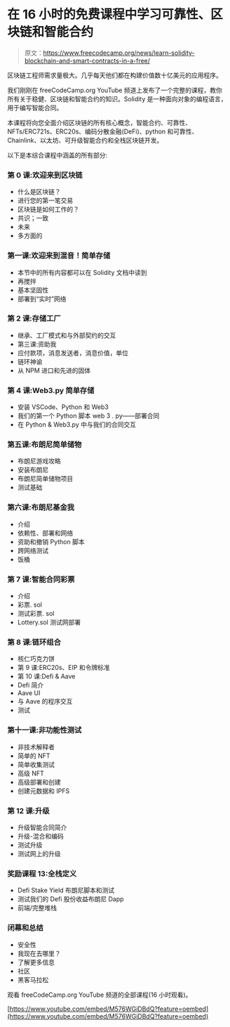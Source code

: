 # 在 16 小时的免费课程中学习可靠性、区块链和智能合约

> 原文：<https://www.freecodecamp.org/news/learn-solidity-blockchain-and-smart-contracts-in-a-free/>

区块链工程师需求量极大。几乎每天他们都在构建价值数十亿美元的应用程序。

我们刚刚在 freeCodeCamp.org YouTube 频道上发布了一个完整的课程，教你所有关于稳健、区块链和智能合约的知识。Solidity 是一种面向对象的编程语言，用于编写智能合同。

本课程将向您全面介绍区块链的所有核心概念，智能合约、可靠性、NFTs/ERC721s、ERC20s、编码分散金融(DeFi)、python 和可靠性、Chainlink、以太坊、可升级智能合约和全栈区块链开发。

以下是本综合课程中涵盖的所有部分:

### 第 0 课:欢迎来到区块链

*   什么是区块链？
*   进行您的第一笔交易
*   区块链是如何工作的？
*   共识；一致
*   未来
*   多方面的

### 第一课:欢迎来到混音！简单存储

*   本节中的所有内容都可以在 Solidity 文档中读到
*   再搅拌
*   基本坚固性
*   部署到“实时”网络

### 第 2 课:存储工厂

*   继承、工厂模式和与外部契约的交互
*   第三课:资助我
*   应付款项，消息发送者，消息价值，单位
*   链环神谕
*   从 NPM 进口和先进的固体

### 第 4 课:Web3.py 简单存储

*   安装 VSCode、Python 和 Web3
*   我们的第一个 Python 脚本 web 3 . py——部署合同
*   在 Python & Web3.py 中与我们的合同交互

### 第五课:布朗尼简单储物

*   布朗尼游戏攻略
*   安装布朗尼
*   布朗尼简单储物项目
*   测试基础

### 第六课:布朗尼基金我

*   介绍
*   依赖性、部署和网络
*   资助和撤销 Python 脚本
*   跨网络测试
*   饭桶

### 第 7 课:智能合同彩票

*   介绍
*   彩票. sol
*   测试彩票. sol
*   Lottery.sol 测试网部署

### 第 8 课:链环组合

*   核仁巧克力饼
*   第 9 课:ERC20s、EIP 和令牌标准
*   第 10 课:Defi & Aave
*   Defi 简介
*   Aave UI
*   与 Aave 的程序交互
*   测试

### 第十一课:非功能性测试

*   非技术解释者
*   简单的 NFT
*   简单收集测试
*   高级 NFT
*   高级部署和创建
*   创建元数据和 IPFS

### 第 12 课:升级

*   升级智能合同简介
*   升级-混合和编码
*   测试升级
*   测试网上的升级

### 奖励课程 13:全栈定义

*   Defi Stake Yield 布朗尼脚本和测试
*   测试我们的 Defi 股份收益布朗尼 Dapp
*   前端/完整堆栈

### 闭幕和总结

*   安全性
*   我现在去哪里？
*   了解更多信息
*   社区
*   黑客马拉松

观看 freeCodeCamp.org YouTube 频道的全部课程(16 小时观看)。

[https://www.youtube.com/embed/M576WGiDBdQ?feature=oembed](https://www.youtube.com/embed/M576WGiDBdQ?feature=oembed)